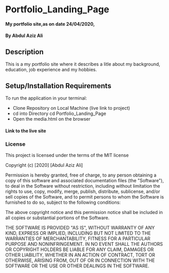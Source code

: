 # Portfolio_Landing_Page
#### My portfolio site,as on date 24/04/2020,
#### By **Abdul Aziz Ali**

## Description
This is a my portfolio site where it describes a litle about my background, education, job experience and my hobbies.

## Setup/Installation Requirements
To run the application in your terminal:
- Clone Repository on Local Machine (live link to project)
- cd into Directory  cd Portfolio_Landing_Page
- Open the media.html on the browser

#### Link to the live site


### License
This project is licensed under the terms of the MIT license

Copyright (c) [2020] [Abdul Aziz Ali]

Permission is hereby granted, free of charge, to any person obtaining a copy
of this software and associated documentation files (the "Software"), to deal
in the Software without restriction, including without limitation the rights
to use, copy, modify, merge, publish, distribute, sublicense, and/or sell
copies of the Software, and to permit persons to whom the Software is
furnished to do so, subject to the following conditions:

The above copyright notice and this permission notice shall be included in all
copies or substantial portions of the Software.

THE SOFTWARE IS PROVIDED "AS IS", WITHOUT WARRANTY OF ANY KIND, EXPRESS OR
IMPLIED, INCLUDING BUT NOT LIMITED TO THE WARRANTIES OF MERCHANTABILITY,
FITNESS FOR A PARTICULAR PURPOSE AND NONINFRINGEMENT. IN NO EVENT SHALL THE
AUTHORS OR COPYRIGHT HOLDERS BE LIABLE FOR ANY CLAIM, DAMAGES OR OTHER
LIABILITY, WHETHER IN AN ACTION OF CONTRACT, TORT OR OTHERWISE, ARISING FROM,
OUT OF OR IN CONNECTION WITH THE SOFTWARE OR THE USE OR OTHER DEALINGS IN THE
SOFTWARE.